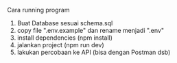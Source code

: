 Cara running program
1. Buat Database sesuai schema.sql
2. copy file ".env.example" dan rename menjadi ".env"
3. install dependencies (npm install)
4. jalankan project (npm run dev)
5. lakukan percobaan ke API (bisa dengan Postman dsb) 


